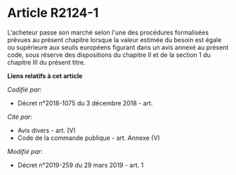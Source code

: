 # Article R2124-1

L'acheteur passe son marché selon l'une des procédures formalisées prévues au présent chapitre lorsque la valeur estimée du
besoin est égale ou supérieure aux seuils européens figurant dans un avis annexé au présent code, sous réserve des
dispositions du chapitre II et de la section 1 du chapitre III du présent titre.

**Liens relatifs à cet article**

_Codifié par_:

  - Décret n°2018-1075 du 3 décembre 2018 - art.

_Cité par_:

  - Avis divers - art. (V)
  - Code de la commande publique - art. Annexe (V)

_Modifié par_:

  - Décret n°2019-259 du 29 mars 2019 - art. 1

